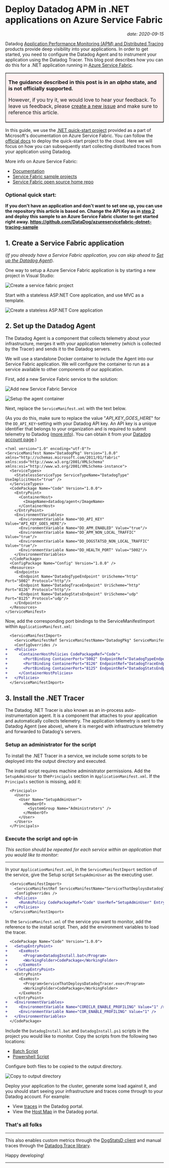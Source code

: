 
# Deploy Datadog APM in .NET applications on Azure Service Fabric

<p align='right'><i>date: 2020-09-15</i></p>

Datadog [Application Performance Monitoring (APM) and Distributed Tracing](https://docs.datadoghq.com/tracing/) products provide deep visibility into your applications. In order to get started, you need to configure the Datadog Agent and to instrument your application using the Datadog Tracer. This blog post describes how you can do this for a .NET application running in [Azure Service Fabric](https://azure.microsoft.com/services/service-fabric/).

<table border="1" bgcolor="#FFF0F0" align="center"><tr><td>

**The guidance described in this post is in an *alpha* state, and is not officially supported.**

However, if you try it, we would love to hear your feedback.
To leave us feedback, please [create a new issue](https://github.com/DataDog/dd-trace-dotnet/issues/new) and make sure to reference this article.
</td></tr></table>  
<p> </p> 

In this guide, we use the [.NET quick-start project](https://docs.microsoft.com/en-us/azure/service-fabric/service-fabric-quickstart-dotnet) provided as a part of Microsoft's documentation on Azure Service Fabric. You can follow the [official docs](https://docs.microsoft.com/en-us/azure/service-fabric/service-fabric-quickstart-dotnet) to deploy the quick-start project to the cloud. Here we will focus on how you can subsequently start collecting distributed traces from your application using Datadog.

More info on Azure Service Fabric:
 - [Documentation](https://docs.microsoft.com/azure/service-fabric/)
 - [Service Fabric sample projects](https://azure.microsoft.com/resources/samples/?service=service-fabric)
 - [Service Fabric open source home repo](https://github.com/azure/service-fabric)
 

### Optional quick start:
**If you don't have an application and don't want to set one up, you can use the repository this article is based on.
Change the API Key as in [step 2](#2-set-up-the-datadog-agent) and deploy this sample to an Azure Service Fabric cluster to get started right away. 
https://github.com/DataDog/azureservicefabric-dotnet-tracing-sample**

## 1. Create a Service Fabric application

(*If you already have a Service Fabric application, you can skip ahead to [Set up the Datadog Agent](#2-set-up-the-datadog-agent)*).

One way to setup a Azure Service Fabric application is by starting a new project in Visual Studio:

![Create a service fabric project](https://user-images.githubusercontent.com/1801443/93098850-5079fd80-f675-11ea-90d6-7573b7faef68.png)

Start with a stateless ASP.NET Core application, and use MVC as a template.

![Create a stateless ASP.NET Core application](https://user-images.githubusercontent.com/1801443/93099063-959e2f80-f675-11ea-805c-eb627e2b9e53.png)

## 2. Set up the Datadog Agent

The Datadog Agent is a component that collects telemetry about your infrastructure, merges it with your application telemetry (which is collected by the Tracer) and sends it to the Datadog servers.

We will use a standalone Docker container to include the Agent into our Service Fabric application. We will configure the container to run as a service available to other components of our application.

First, add a new Service Fabric service to the solution:

![Add new Service Fabric Service](https://user-images.githubusercontent.com/1801443/93102030-04c95300-f679-11ea-89f2-1de6160b5bc2.png)

![Setup the agent container](https://user-images.githubusercontent.com/1801443/93107331-73111400-f67f-11ea-9a5e-06094e775177.png)

Next, replace the `ServiceManifest.xml` with the text below.

(As you do this, make sure to replace the value "*API_KEY_GOES_HERE*" for the `DD_API_KEY`-setting with your Datadog API key. An API key is a unique identifier that belongs to your organization and is required to submit telemetry to Datadog ([more info](https://docs.datadoghq.com/account_management/api-app-keys/)). You can obtain it from your [Datadog account page](https://app.datadoghq.com/account/settings#api).)

```
<?xml version="1.0" encoding="utf-8"?>
<ServiceManifest Name="DatadogPkg" Version="1.0.0" xmlns="http://schemas.microsoft.com/2011/01/fabric" xmlns:xsd="http://www.w3.org/2001/XMLSchema" xmlns:xsi="http://www.w3.org/2001/XMLSchema-instance">
  <ServiceTypes>
    <StatelessServiceType ServiceTypeName="DatadogType" UseImplicitHost="true" />
  </ServiceTypes>
  <CodePackage Name="Code" Version="1.0.0">
    <EntryPoint>
      <ContainerHost>
        <ImageName>datadog/agent</ImageName>
      </ContainerHost>
    </EntryPoint>
    <EnvironmentVariables>
      <EnvironmentVariable Name="DD_API_KEY" Value="API_KEY_GOES_HERE"/>
      <EnvironmentVariable Name="DD_APM_ENABLED" Value="true"/>
      <EnvironmentVariable Name="DD_APM_NON_LOCAL_TRAFFIC" Value="true"/>
      <EnvironmentVariable Name="DD_DOGSTATSD_NON_LOCAL_TRAFFIC" Value="true"/>
      <EnvironmentVariable Name="DD_HEALTH_PORT" Value="5002"/>
    </EnvironmentVariables>
  </CodePackage>
  <ConfigPackage Name="Config" Version="1.0.0" />
  <Resources>
    <Endpoints>
      <Endpoint Name="DatadogTypeEndpoint" UriScheme="http" Port="5002" Protocol="http"/>
      <Endpoint Name="DatadogTraceEndpoint" UriScheme="http" Port="8126" Protocol="http"/>
      <Endpoint Name="DatadogStatsEndpoint" UriScheme="udp" Port="8125" Protocol="udp"/>
    </Endpoints>
  </Resources>
</ServiceManifest>
```

Now, add the corresponding port bindings to the ServiceManifestImport within `ApplicationManifest.xml`:

```diff
  <ServiceManifestImport>
    <ServiceManifestRef ServiceManifestName="DatadogPkg" ServiceManifestVersion="1.0.0" />
    <ConfigOverrides />
+   <Policies>
+     <ContainerHostPolicies CodePackageRef="Code">
+       <PortBinding ContainerPort="5002" EndpointRef="DatadogTypeEndpoint" />
+       <PortBinding ContainerPort="8126" EndpointRef="DatadogTraceEndpoint" />
+       <PortBinding ContainerPort="8125" EndpointRef="DatadogStatsEndpoint" />
+     </ContainerHostPolicies>
+   </Policies>
  </ServiceManifestImport>
```

## 3. Install the .NET Tracer

The Datadog .NET Tracer is also known as an in-process auto-instrumentation agent. It is a component that attaches to your application and automatically collects telemetry. The application telemetry is sent to the Datadog Agent (see above), where it is merged with infrastructure telemetry and forwarded to Datadog's servers. 

### Setup an administrator for the script

To install the .NET Tracer in a service, we include some scripts to be deployed into the output directory and executed.

The install script requires machine administrator permissions.
Add the `SetupAdminUser` to the`Principals` section in `ApplicationManifest.xml`. If the `Principals` section is missing, add it:

```
  <Principals>
    <Users>
      <User Name="SetupAdminUser">
        <MemberOf>
          <SystemGroup Name="Administrators" />
        </MemberOf>
      </User>
    </Users>
  </Principals>
```

### Execute the script and opt-in

*This section should be repeated for each service within an application that you would like to monitor:*

---

In your `ApplicationManifest.xml`, in the `ServiceManifestImport` section of the service, give the Setup script `SetupAdminUser` as the executing user.

```diff
  <ServiceManifestImport>
    <ServiceManifestRef ServiceManifestName="ServiceThatDeploysDatadogTracerPkg" ServiceManifestVersion="1.0.0" />
    <ConfigOverrides />
+   <Policies>
+     <RunAsPolicy CodePackageRef="Code" UserRef="SetupAdminUser" EntryPointType="Setup" />
+   </Policies>
  </ServiceManifestImport>
```  

In the `ServiceManifest.xml` of the service you want to monitor, add the reference to the install script.
Then, add the environment variables to load the tracer.

```diff
  <CodePackage Name="Code" Version="1.0.0">
+   <SetupEntryPoint>
+     <ExeHost>
+       <Program>DatadogInstall.bat</Program>
+       <WorkingFolder>CodePackage</WorkingFolder>
+     </ExeHost>
+   </SetupEntryPoint>
    <EntryPoint>
      <ExeHost>
        <Program>ServiceThatDeploysDatadogTracer.exe</Program>
        <WorkingFolder>CodePackage</WorkingFolder>
      </ExeHost>
    </EntryPoint>
+   <EnvironmentVariables>
+     <EnvironmentVariable Name="CORECLR_ENABLE_PROFILING" Value="1" />
+     <EnvironmentVariable Name="COR_ENABLE_PROFILING" Value="1" />
+   </EnvironmentVariables>
  </CodePackage>
```

Include the `DatadogInstall.bat` and `DatadogInstall.ps1` scripts in the project you would like to monitor.
Copy the scripts from the following two locations:
 - [Batch Script](https://github.com/DataDog/azureservicefabric-dotnet-tracing-sample/blob/master/VotingWeb/DatadogInstall.bat)
 - [Powershell Script](https://github.com/DataDog/azureservicefabric-dotnet-tracing-sample/blob/master/VotingWeb/DatadogInstall.ps1)

Configure both files to be copied to the output directory.

![Copy to output directory](https://user-images.githubusercontent.com/1801443/93110062-d05a9480-f682-11ea-8fb4-7b266f576f68.png)


Deploy your application to the cluster, generate some load against it, and you should start seeing your infrastructure and traces come through to your Datadog account. For example:

- View [traces](https://app.datadoghq.com/apm/traces) in the Datadog portal.
- View the [Host Map](https://app.datadoghq.com/infrastructure/map) in the Datadog portal.

### That's all folks
---

This also enables custom metrics through the [DogStatsD client](https://www.nuget.org/packages/DogStatsD-CSharp-Client/) and manual traces through the [Datadog.Trace library](https://www.nuget.org/packages/Datadog.Trace).

Happy developing!

---
